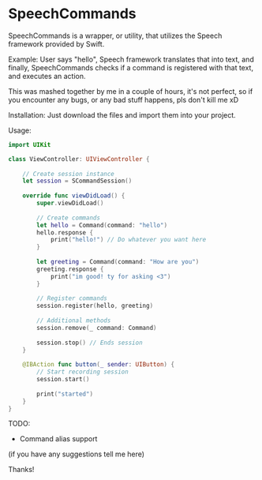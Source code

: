 # SpeechCommands

SpeechCommands is a wrapper, or utility, that utilizes the Speech framework provided by Swift.

Example: User says "hello", Speech framework translates that into text, and finally, SpeechCommands checks if a command is registered with that text, and executes an action.

This was mashed together by me in a couple of hours, it's not perfect, so if you encounter any bugs, or any bad stuff happens, pls don't kill me xD

Installation:
Just download the files and import them into your project. 

Usage:
```Swift
import UIKit

class ViewController: UIViewController {
    
    // Create session instance
    let session = SCommandSession()
    
    override func viewDidLoad() {
        super.viewDidLoad()
        
        // Create commands
        let hello = Command(command: "hello")
        hello.response {
            print("hello!") // Do whatever you want here
        }
        
        let greeting = Command(command: "How are you")
        greeting.response {
            print("im good! ty for asking <3")
        }
        
        // Register commands
        session.register(hello, greeting)
        
        // Additional methods
        session.remove(_ command: Command)
       
        session.stop() // Ends session
    }
    
    @IBAction func button(_ sender: UIButton) {
        // Start recording session
        session.start()
        
        print("started")
    }
}
```

TODO:
- Command alias support

(if you have any suggestions tell me here)

Thanks!
